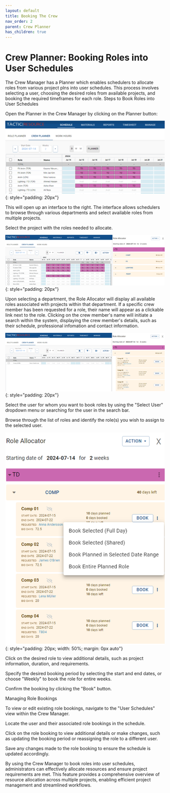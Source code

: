 ```yaml
---
layout: default
title: Booking The Crew
nav_order: 2
parent: Crew Planner
has_children: true
---
```



Crew Planner: Booking Roles into User Schedules
===============================================

The Crew Manager has a Planner which enables schedulers to allocate roles from various project plns into user schedules. This process involves selecting a user, choosing the desired roles from available projects, and booking the required timeframes for each role.
Steps to Book Roles into User Schedules

Open the Planner in the Crew Manager by clicking on the Planner button:

![Crew Planner Book Roles](images/crew_planner-planner-buttton.png){: style="padding: 20px"}


This will open up an interface to the right.  The interface allows schedulers to browse through various departments and select available roles from multiple projects.

Select the project with the roles needed to allocate.


![Crew Planner Role Allocator](images/crew_planner-role_allocator.png){: style="padding: 20px"}


Upon selecting a department, the Role Allocator will display all available roles associated with projects within that department.  If a specific crew member has been requested for a role, their name will appear as a clickable link next to the role.  Clicking on the crew member's name will initiate a search within the system, displaying the crew member's details, such as their schedule, professional infomation and contact information.


![Crew Planner Department](images/crew_planner-open_department.png){: style="padding: 20px"}

Select the user for whom you want to book roles by using the "Select User" dropdown menu or searching for the user in the search bar.

Browse through the list of roles and identify the role(s) you wish to assign to the selected user.

![Crew Planner Booking Options](images/crew_planner-booking_options.png){: style="padding: 20px; width: 50%; margin: 0px auto"}


Click on the desired role to view additional details, such as project information, duration, and requirements.



Specify the desired booking period by selecting the start and end dates, or choose "Weekly" to book the role for entire weeks.

Confirm the booking by clicking the "Book" button.





Managing Role Bookings

To view or edit existing role bookings, navigate to the "User Schedules" view within the Crew Manager.

Locate the user and their associated role bookings in the schedule.

Click on the role booking to view additional details or make changes, such as updating the booking period or reassigning the role to a different user.

Save any changes made to the role booking to ensure the schedule is updated accordingly.

By using the Crew Manager to book roles into user schedules, administrators can effectively allocate resources and ensure project requirements are met. This feature provides a comprehensive overview of resource allocation across multiple projects, enabling efficient project management and streamlined workflows.

